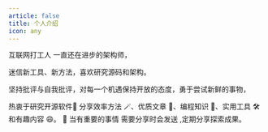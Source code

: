 ```yaml
---
article: false
title: 个人介绍
icon: any
---
```


互联网打工人 一直还在进步的架构师，

迷信新工具、新方法，喜欢研究源码和架构。

坚持批评与自我批评，对每一个机遇保持开放的态度，勇于尝试新鲜的事物，

热衷于研究开源软件🌟 分享效率方法 🪄、优质文章 📑、编程知识 🎹、实用工具 🛠️ 和有趣内容 😄。
 💌 当有重要的事情 需要分享时会发送 ,定期分享探索成果。
